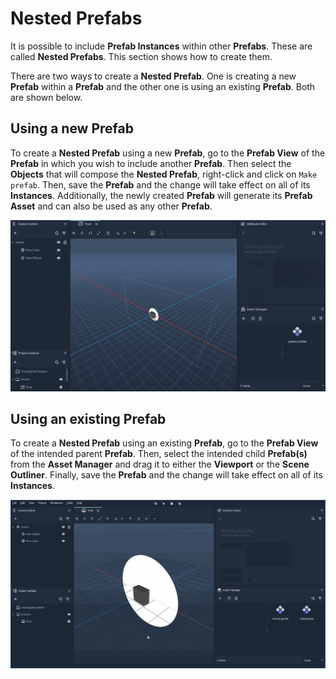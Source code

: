 # Nested Prefabs

It is possible to include **Prefab Instances** within other **Prefabs**. These are called **Nested Prefabs**. This section shows how to create them.

There are two ways to create a **Nested Prefab**. One is creating a new **Prefab** within a **Prefab** and the other one is using an existing **Prefab**. Both are shown below.

## Using a new Prefab

To create a **Nested Prefab** using a new **Prefab**, go to the **Prefab View** of the **Prefab** in which you wish to include another **Prefab**. Then select the **Objects** that will compose the **Nested Prefab**, right-click and click on `Make prefab`. Then, save the **Prefab** and the change will take effect on all of its **Instances**. Additionally, the newly created **Prefab** will generate its **Prefab Asset** and can also be used as any other **Prefab**.

![](../../.gitbook/assets/nestingprefabsgif1.gif)

## Using an existing Prefab

To create a **Nested Prefab** using an existing **Prefab**, go to the **Prefab View** of the intended parent **Prefab**. Then, select the intended child **Prefab(s)** from the **Asset Manager** and drag it to either the **Viewport** or the **Scene Outliner**. Finally, save the **Prefab** and the change will take effect on all of its **Instances**. 

![](../../.gitbook/assets/prefabnested2.gif)


